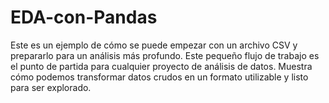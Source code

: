 # EDA-con-Pandas
Este es un ejemplo de cómo se puede empezar con un archivo CSV y prepararlo para un análisis más profundo. Este pequeño flujo de trabajo es el punto de partida para cualquier proyecto de análisis de datos. Muestra cómo podemos transformar datos crudos en un formato utilizable y listo para ser explorado.
